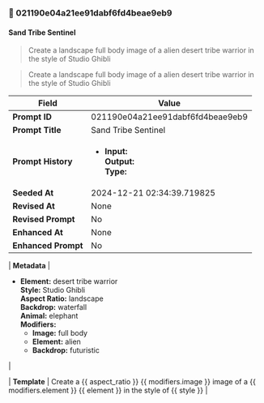 

### 📜 021190e04a21ee91dabf6fd4beae9eb9

#### Sand Tribe Sentinel

> Create a landscape full body image of a alien desert tribe warrior in the style of Studio Ghibli

> Create a landscape full body image of a alien desert tribe warrior in the style of Studio Ghibli

| Field          | Value                                                                                                                                                                      |
|----------------|----------------------------------------------------------------------------------------------------------------------------------------------------------------------------|
| **Prompt ID**  | 021190e04a21ee91dabf6fd4beae9eb9                                                                                                                                                            |
| **Prompt Title**  | Sand Tribe Sentinel                                                                                                                                                            |
| **Prompt History** | <ul><li>**Input:**  <br> **Output:**  <br> **Type:** </li></ul> |
| **Seeded At** | 2024-12-21 02:34:39.719825                                                                                                                                                   |
| **Revised At** | None                                                                                                                                                   |
| **Revised Prompt** | No                                                                                                                                                                      |
| **Enhanced At** | None                                                                                                                                                  |
| **Enhanced Prompt** | No                                                                                                                                                                    |

| **Metadata**   | <ul><li>**Element:** desert tribe warrior <br> **Style:** Studio Ghibli <br> **Aspect Ratio:** landscape <br> **Backdrop:** waterfall <br> **Animal:** elephant <br> **Modifiers:**<ul><li>**Image:** full body</li><li>**Element:** alien</li><li>**Backdrop:** futuristic</li></ul></li></ul> |

| **Template**   | Create a {{ aspect_ratio }} {{ modifiers.image }} image of a {{ modifiers.element }} {{ element }} in the style of {{ style }}                                                                                                                                           |



